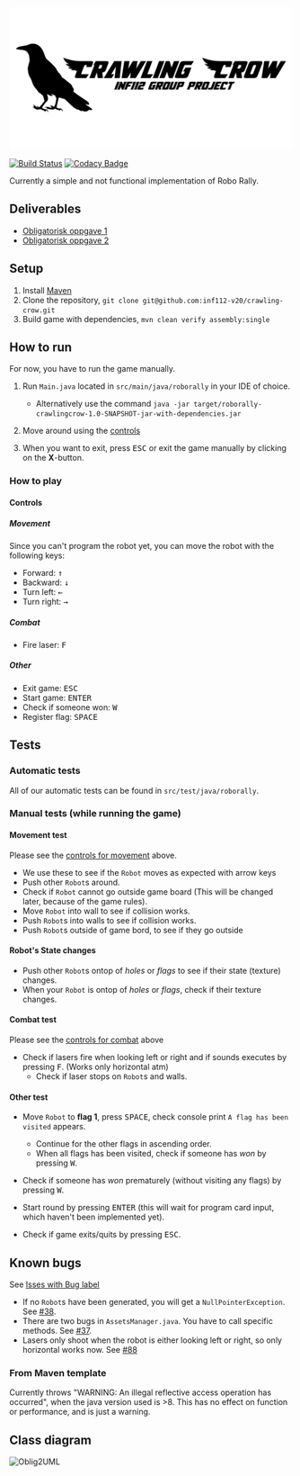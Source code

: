 ![Crawling crow logo](assets/logo.png)

[![Build Status](https://travis-ci.com/inf112-v20/crawling-crow.svg?branch=master)](https://travis-ci.com/inf112-v20/crawling-crow) [![Codacy Badge](https://api.codacy.com/project/badge/Grade/1ef3b79326324c30a5b5b61d5addef5b)](https://www.codacy.com/gh/inf112-v20/crawling-crow?utm_source=github.com&amp;utm_medium=referral&amp;utm_content=inf112-v20/crawling-crow&amp;utm_campaign=Badge_Grade)

Currently a simple and not functional implementation of Robo Rally.

## Deliverables
-   [Obligatorisk oppgave 1](Deliverables/ObligatoriskOppgave1.md)
-   [Obligatorisk oppgave 2](Deliverables/ObligatoriskOppgave2.md)

## Setup
1.  Install [Maven](https://maven.apache.org/download.cgi)
2.  Clone the repository, `git clone git@github.com:inf112-v20/crawling-crow.git`
3.  Build game with dependencies, `mvn clean verify assembly:single`

## How to run
For now, you have to run the game manually.

1.  Run `Main.java` located in `src/main/java/roborally` in your IDE of choice.
    -   Alternatively use the command `java -jar target/roborally-crawlingcrow-1.0-SNAPSHOT-jar-with-dependencies.jar`

2.  Move around using the [controls](#controls)

3.  When you want to exit, press <kbd>ESC</kbd> or exit the game manually by clicking on the **X**-button.

### How to play
#### Controls
##### Movement
Since you can't program the robot yet, you can move the robot with the following keys:

-   Forward: <kbd>&#8593;</kbd>
-   Backward: <kbd>&#8595;</kbd>
-   Turn left: <kbd>&#8592;</kbd>
-   Turn right: <kbd>&#8594;</kbd>

##### Combat
-   Fire laser: <kbd>F</kbd>

##### Other
-   Exit game: <kbd>ESC</kbd>
-   Start game: <kbd>ENTER</kbd>
-   Check if someone won: <kbd>W</kbd>
-   Register flag: <kbd>SPACE</kbd>

## Tests
### Automatic tests
All of our automatic tests can be found in `src/test/java/roborally`.

### Manual tests (while running the game)
#### Movement test
Please see the [controls for movement](#movement) above.
-   We use these to see if the `Robot` moves as expected with arrow keys
-   Push other `Robot`s around.
-   Check if `Robot` cannot go outside game board (This will be changed later, because of the game rules).
-   Move `Robot` into wall to see if collision works.
-   Push `Robot`s into walls to see if collision works.
-   Push `Robot`s outside of game bord, to see if they go outside

#### Robot's State changes
-   Push other `Robot`s ontop of _holes_ or _flags_ to see if their state (texture) changes.
-   When your `Robot` is ontop of _holes_ or _flags_, check  if their texture changes.

#### Combat test
Please see the [controls for combat](#combat) above
-   Check if lasers fire when looking left or right and if sounds executes by pressing <kbd>F</kbd>. (Works only horizontal atm)
    -   Check if laser stops on `Robot`s and walls.
    
#### Other test
-   Move `Robot` to **flag 1**, press <kbd>SPACE</kbd>, check console print `A flag has been visited` appears.
    -   Continue for the other flags in ascending order.
    -   When all flags has been visited, check if someone has _won_ by pressing <kbd>W</kbd>.

-   Check if someone has _won_ prematurely (without visiting any flags) by pressing <kbd>W</kbd>.

-   Start round by pressing <kbd>ENTER</kbd> (this will wait for program card input, which haven't been implemented yet).

-   Check if game exits/quits by pressing <kbd>ESC</kbd>.

## Known bugs
See [Isses with Bug label](issues?q=is%3Aissue+is%3Aopen+laser+label%3Abug)
-   If no `Robot`s have been generated, you will get a `NullPointerException`. See [#38](/../../issues/38).
-   There are two bugs in `AssetsManager.java`. You have to call specific methods. See [#37](/../../issues/37).
-   Lasers only shoot when the robot is either looking left or right, so only horizontal works now. See [#88](/../../issues/88)

### From Maven template
Currently throws "WARNING: An illegal reflective access operation has occurred", 
when the java version used is >8. This has no effect on function or performance, and is just a warning.

## Class diagram
![Oblig2UML](https://user-images.githubusercontent.com/45336748/75541155-b1b1ea80-5a1d-11ea-8a34-e57d7586e76a.png)
